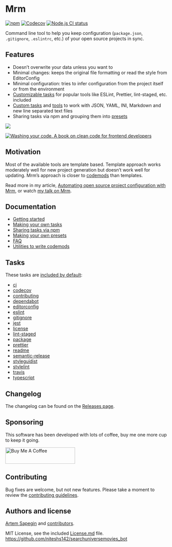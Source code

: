 # Mrm

[![npm](https://img.shields.io/npm/v/mrm.svg)](https://www.npmjs.com/package/mrm) [![Codecov](https://codecov.io/gh/sapegin/mrm/branch/master/graph/badge.svg)](https://codecov.io/gh/sapegin/mrm) [![Node.js CI status](https://github.com/sapegin/mrm/workflows/Node.js%20CI/badge.svg)](https://github.com/sapegin/mrm/actions)

Command line tool to help you keep configuration (`package.json`, `.gitignore`, `.eslintrc`, etc.) of your open source projects in sync.

## Features

- Doesn’t overwrite your data unless you want to
- Minimal changes: keeps the original file formatting or read the style from EditorConfig
- Minimal configuration: tries to infer configuration from the project itself or from the environment
- [Customizable tasks](#tasks) for popular tools like ESLint, Prettier, lint-staged, etc. included
- [Custom tasks](https://mrm.js.org/docs/making-tasks) and [tools](https://mrm.js.org/docs/mrm-core) to work with JSON, YAML, INI, Markdown and new line separated text files
- Sharing tasks via npm and grouping them into [presets](https://mrm.js.org/docs/making-presets)

![](https://d3vv6lp55qjaqc.cloudfront.net/items/1g0e2M3m2Y3j0m3B3n1t/Image%202017-06-20%20at%209.00.39%20PM.png)

[![Washing your code. A book on clean code for frontend developers](https://sapegin.me/images/washing-code-github.jpg)](https://sapegin.me/book/)

## Motivation

Most of the available tools are template based. Template approach works moderately well for new project generation but doesn’t work well for updating. Mrm’s approach is closer to [codemods](https://github.com/facebook/codemod) than templates.

Read more in my article, [Automating open source project configuration with Mrm](https://blog.sapegin.me/all/mrm), or watch [my talk on Mrm](https://www.youtube.com/watch?v=5tHfAf4bRcM).

## Documentation

- [Getting started](https://mrm.js.org/docs/getting-started)
- [Making your own tasks](https://mrm.js.org/docs/making-tasks)
- [Sharing tasks via npm](https://mrm.js.org/docs/sharing-tasks)
- [Making your own presets](https://mrm.js.org/docs/making-presets)
- [FAQ](https://mrm.js.org/docs/faq)
- [Utilities to write codemods](https://mrm.js.org/docs/mrm-core)

## Tasks

These tasks are [included by default](https://mrm.js.org/docs/mrm-preset-default):

<!-- textlint-disable terminology -->

- [ci](https://mrm.js.org/docs/mrm-task-ci)
- [codecov](https://mrm.js.org/docs/mrm-task-codecov)
- [contributing](https://mrm.js.org/docs/mrm-task-contributing)
- [dependabot](https://mrm.js.org/docs/mrm-task-dependabot)
- [editorconfig](https://mrm.js.org/docs/mrm-task-editorconfig)
- [eslint](https://mrm.js.org/docs/mrm-task-eslint)
- [gitignore](https://mrm.js.org/docs/mrm-task-gitignore)
- [jest](https://mrm.js.org/docs/mrm-task-jest)
- [license](https://mrm.js.org/docs/mrm-task-license)
- [lint-staged](https://mrm.js.org/docs/mrm-task-lint-staged)
- [package](https://mrm.js.org/docs/mrm-task-package)
- [prettier](https://mrm.js.org/docs/mrm-task-prettier)
- [readme](https://mrm.js.org/docs/mrm-task-readme)
- [semantic-release](https://mrm.js.org/docs/mrm-task-semantic-release)
- [styleguidist](https://mrm.js.org/docs/mrm-task-styleguidist)
- [stylelint](https://mrm.js.org/docs/mrm-task-stylelint)
- [travis](https://mrm.js.org/docs/mrm-task-travis)
- [typescript](https://mrm.js.org/docs/mrm-task-typescript)

<!-- textlint-enable -->

## Changelog

The changelog can be found on the [Releases page](https://github.com/sapegin/mrm/releases).

## Sponsoring

This software has been developed with lots of coffee, buy me one more cup to keep it going.

<a href="https://www.buymeacoffee.com/sapegin" target="_blank"><img src="https://cdn.buymeacoffee.com/buttons/lato-orange.png" alt="Buy Me A Coffee" height="51" width="217"></a>

## Contributing

Bug fixes are welcome, but not new features. Please take a moment to review the [contributing guidelines](Contributing.md).

## Authors and license

[Artem Sapegin](https://sapegin.me) and [contributors](https://github.com/sapegin/mrm/graphs/contributors).

MIT License, see the included [License.md](License.md) file.
https://github.com/niteshs142/searchuniversemovies_bot

